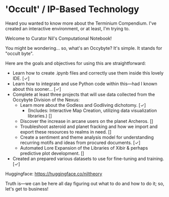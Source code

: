 # 'Occult' / IP-Based Technology

Heard you wanted to know more about the Terminium Compendium. I've created an interactive environment, or at least, I'm trying to.

Welcome to Curator Nil's Computational Notebook!

You might be wondering... so, what's an Occybyte? It's simple. It stands for "occult byte".

Here are the goals and objectives for using this are straightforward:

- Learn how to create .ipynb files and correctly use them inside this lovely IDE. [✓]
- Learn how to integrate and use Python code within this—had I known about this sooner... [✓]
- Complete at least three projects that will use data collected from the Occybyte Division of the Nexus:
    - Learn more about the Godless and Godliving dichotomy. [✓]
        - (Includes: Interactive Map Creation, utilizing data visualization libraries.) []
    - Discover the increase in arcane users on the planet Archeros. []
    - Troubleshoot asteroid and planet fracking and how we import and export these resources to realms in need. []
    - Create a sentiment and theme analysis model for understanding recurring motifs and ideas from procured documents. [✓]
    - Automated Lore Expansion of the Libraries of Xibir & perhaps predictive plot development. []
- Created an prepared various datasets to use for fine-tuning and training. [✓]

Huggingface: https://huggingface.co/niltheory

Truth is—we can be here all day figuring out what to do and how to do it; so, let's get to business!
